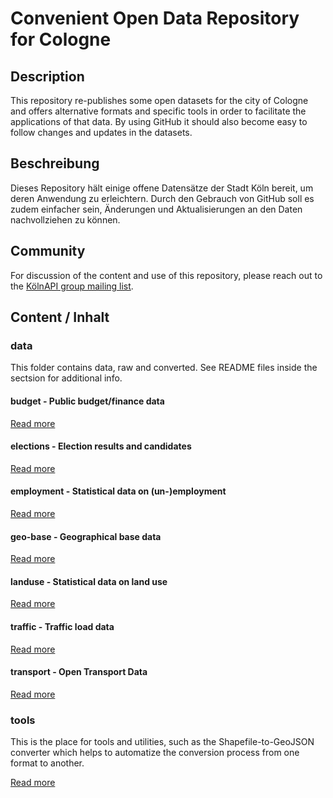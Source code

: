 Convenient Open Data Repository for Cologne
===========================================

## Description

This repository re-publishes some open datasets for the city of Cologne
and offers alternative formats and specific tools in order to facilitate 
the applications of that data. By using GitHub it should also become 
easy to follow changes and updates in the datasets.

## Beschreibung

Dieses Repository hält einige offene Datensätze der Stadt Köln bereit, um
deren Anwendung zu erleichtern. Durch den Gebrauch von GitHub soll es zudem
einfacher sein, Änderungen und Aktualisierungen an den Daten nachvollziehen
zu können.

## Community

For discussion of the content and use of this repository, please reach out
to the [KölnAPI group mailing list](https://groups.google.com/forum/#!forum/koelnapi).

## Content / Inhalt

### data

This folder contains data, raw and converted. See README files inside the sectsion
for additional info.

#### budget - Public budget/finance data

[Read more](https://github.com/marians/datahub-cgn/tree/master/data/budget)

#### elections - Election results and candidates

[Read more](https://github.com/marians/datahub-cgn/tree/master/data/elections)

#### employment - Statistical data on (un-)employment

[Read more](https://github.com/marians/datahub-cgn/tree/master/data/employment)

#### geo-base - Geographical base data

[Read more](https://github.com/marians/datahub-cgn/tree/master/data/geo-base)

#### landuse - Statistical data on land use

[Read more](https://github.com/marians/datahub-cgn/tree/master/data/landuse)

#### traffic - Traffic load data

[Read more](https://github.com/marians/datahub-cgn/tree/master/data/traffic)

#### transport - Open Transport Data

[Read more](https://github.com/marians/datahub-cgn/tree/master/data/transport)

### tools

This is the place for tools and utilities, such as the Shapefile-to-GeoJSON converter
which helps to automatize the conversion process from one format to another.

[Read more](https://github.com/marians/datahub-cgn/tree/master/tools)
